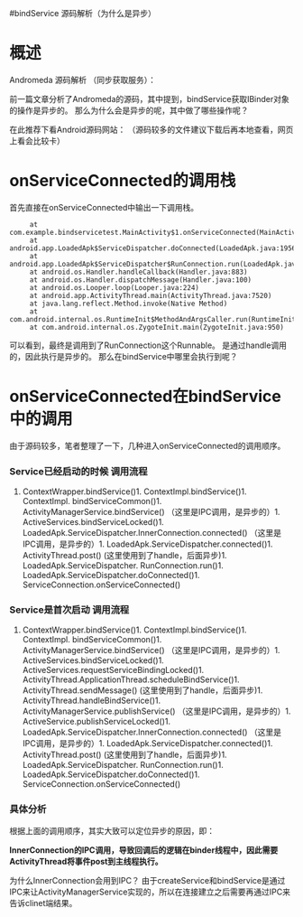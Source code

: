 #bindService 源码解析（为什么是异步）
# 概述

>  
 Andromeda 源码解析 （同步获取服务）： 


前一篇文章分析了Andromeda的源码，其中提到，bindService获取IBinder对象的操作是异步的。 那么为什么会是异步的呢，其中做了哪些操作呢？

>  
 在此推荐下看Android源码网站： （源码较多的文件建议下载后再本地查看，网页上看会比较卡） 


# onServiceConnected的调用栈

首先直接在onServiceConnected中输出一下调用栈。

```
     at com.example.bindservicetest.MainActivity$1.onServiceConnected(MainActivity.java:29)
     at android.app.LoadedApk$ServiceDispatcher.doConnected(LoadedApk.java:1956)
     at android.app.LoadedApk$ServiceDispatcher$RunConnection.run(LoadedApk.java:1988)
     at android.os.Handler.handleCallback(Handler.java:883)
     at android.os.Handler.dispatchMessage(Handler.java:100)
     at android.os.Looper.loop(Looper.java:224)
     at android.app.ActivityThread.main(ActivityThread.java:7520)
     at java.lang.reflect.Method.invoke(Native Method)
     at com.android.internal.os.RuntimeInit$MethodAndArgsCaller.run(RuntimeInit.java:539)
     at com.android.internal.os.ZygoteInit.main(ZygoteInit.java:950)

```

可以看到，最终是调用到了RunConnection这个Runnable。 是通过handle调用的，因此执行是异步的。 那么在bindService中哪里会执行到呢？

# onServiceConnected在bindService中的调用

由于源码较多，笔者整理了一下，几种进入onServiceConnected的调用顺序。

### Service已经启动的时候 调用流程
1. ContextWrapper.bindService()1. ContextImpl.bindService()1. ContextImpl. bindServiceCommon()1. ActivityManagerService.bindService() （这里是IPC调用，是异步的）1. ActiveServices.bindServiceLocked()1. LoadedApk.ServiceDispatcher.InnerConnection.connected() （这里是IPC调用，是异步的）1. LoadedApk.ServiceDispatcher.connected()1. ActivityThread.post() (这里使用到了handle，后面异步)1. LoadedApk.ServiceDispatcher. RunConnection.run()1. LoadedApk.ServiceDispatcher.doConnected()1. ServiceConnection.onServiceConnected()
### Service是首次启动 调用流程
1. ContextWrapper.bindService()1. ContextImpl.bindService()1. ContextImpl. bindServiceCommon()1. ActivityManagerService.bindService() （这里是IPC调用，是异步的）1. ActiveServices.bindServiceLocked()1. ActiveServices.requestServiceBindingLocked()1. ActivityThread.ApplicationThread.scheduleBindService()1. ActivityThread.sendMessage() (这里使用到了handle，后面异步)1. ActivityThread.handleBindService()1. ActivityManagerService.publishService() （这里是IPC调用，是异步的）1. ActiveService.publishServiceLocked()1. LoadedApk.ServiceDispatcher.InnerConnection.connected() （这里是IPC调用，是异步的）1. LoadedApk.ServiceDispatcher.connected()1. ActivityThread.post() (这里使用到了handle，后面异步)1. LoadedApk.ServiceDispatcher. RunConnection.run()1. LoadedApk.ServiceDispatcher.doConnected()1. ServiceConnection.onServiceConnected()
### 具体分析

根据上面的调用顺序，其实大致可以定位异步的原因，即：

**InnerConnection的IPC调用，导致回调后的逻辑在binder线程中，因此需要ActivityThread将事件post到主线程执行。**

>  
 为什么InnerConnection会用到IPC？ 由于createService和bindService是通过IPC来让ActivityManagerService实现的，所以在连接建立之后需要再通过IPC来告诉clinet端结果。 

